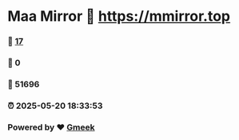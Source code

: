 # Maa Mirror :link: https://mmirror.top 
### :page_facing_up: [17](https://mmirror.top/tag.html) 
### :speech_balloon: 0 
### :hibiscus: 51696 
### :alarm_clock: 2025-05-20 18:33:53 
### Powered by :heart: [Gmeek](https://github.com/Meekdai/Gmeek)
